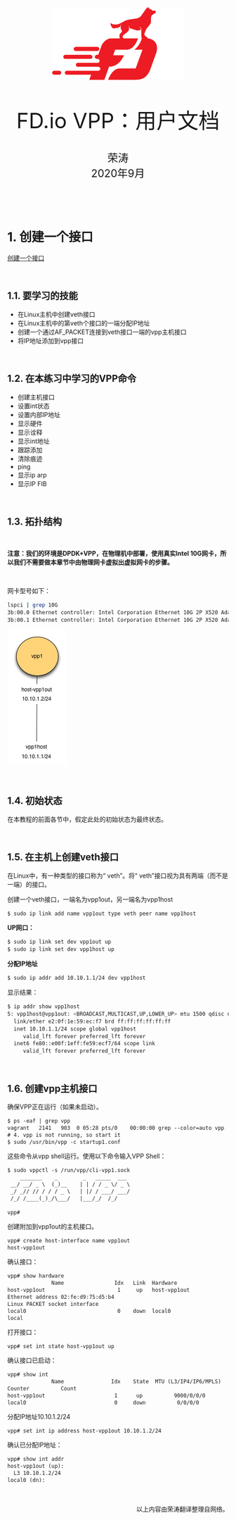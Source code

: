 <div align=center>
	<img src="_v_images/20200904171558212_22234.png" width="300"> 
</div>

<br/>
<br/>
<br/>

<center><font size='20'>FD.io VPP：用户文档</font></center>
<br/>
<br/>
<center><font size='5'>荣涛</font></center>
<center><font size='5'>2020年9月</font></center>
<br/>
<br/>
<br/>
<br/>



# 1. 创建一个接口

[创建一个接口](https://fd.io/docs/vpp/master/gettingstarted/progressivevpp/interface.html)

<br/>

## 1.1. 要学习的技能

* 在Linux主机中创建veth接口
* 在Linux主机中的第veth个接口的一端分配IP地址
* 创建一个通过AF_PACKET连接到veth接口一端的vpp主机接口
* 将IP地址添加到vpp接口

<br/>

## 1.2. 在本练习中学习的VPP命令

* 创建主机接口
* 设置int状态
* 设置内部IP地址
* 显示硬件
* 显示诠释
* 显示int地址
* 跟踪添加
* 清除痕迹
* ping
* 显示ip arp
* 显示IP FIB

<br/>

## 1.3. 拓扑结构

<br/>

**注意：我们的环境是DPDK+VPP，在物理机中部署，使用真实Intel 10G网卡，所以我们不需要做本章节中由物理网卡虚拟出虚拟网卡的步骤。**

<br/>

网卡型号如下：

```bash
lspci | grep 10G
3b:00.0 Ethernet controller: Intel Corporation Ethernet 10G 2P X520 Adapter (rev 01)
3b:00.1 Ethernet controller: Intel Corporation Ethernet 10G 2P X520 Adapter (rev 01)
```

![图：创建接口拓扑](_v_images/20200907091916498_6937.jpg)

<br/>

## 1.4. 初始状态
在本教程的前面各节中，假定此处的初始状态为最终状态。

<br/>

## 1.5. 在主机上创建veth接口
在Linux中，有一种类型的接口称为“ veth”。将“ veth”接口视为具有两端（而不是一端）的接口。

创建一个veth接口，一端名为vpp1out，另一端名为vpp1host

```bash
$ sudo ip link add name vpp1out type veth peer name vpp1host
```

**UP网口：**

```bash
$ sudo ip link set dev vpp1out up
$ sudo ip link set dev vpp1host up
```

**分配IP地址**

```bash
$ sudo ip addr add 10.10.1.1/24 dev vpp1host
```

显示结果：

```bash
$ ip addr show vpp1host
5: vpp1host@vpp1out: <BROADCAST,MULTICAST,UP,LOWER_UP> mtu 1500 qdisc noqueue state UP group default qlen 1000
  link/ether e2:0f:1e:59:ec:f7 brd ff:ff:ff:ff:ff:ff
  inet 10.10.1.1/24 scope global vpp1host
     valid_lft forever preferred_lft forever
  inet6 fe80::e00f:1eff:fe59:ecf7/64 scope link
     valid_lft forever preferred_lft forever
```

<br/>

## 1.6. 创建vpp主机接口

确保VPP正在运行（如果未启动）。

```
$ ps -eaf | grep vpp
vagrant   2141   903  0 05:28 pts/0    00:00:00 grep --color=auto vpp
# 4. vpp is not running, so start it
$ sudo /usr/bin/vpp -c startup1.conf
```

这些命令从vpp shell运行。使用以下命令输入VPP Shell：

```
$ sudo vppctl -s /run/vpp/cli-vpp1.sock
    _______    _        _   _____  ___
 __/ __/ _ \  (_)__    | | / / _ \/ _ \
 _/ _// // / / / _ \   | |/ / ___/ ___/
 /_/ /____(_)_/\___/   |___/_/  /_/

vpp#
```

创建附加到vpp1out的主机接口。

```
vpp# create host-interface name vpp1out
host-vpp1out
```

确认接口：

```
vpp# show hardware
              Name                Idx   Link  Hardware
host-vpp1out                       1     up   host-vpp1out
Ethernet address 02:fe:d9:75:d5:b4
Linux PACKET socket interface
local0                             0    down  local0
local
```

打开接口：

```
vpp# set int state host-vpp1out up
```

确认接口已启动：

```
vpp# show int
              Name               Idx    State  MTU (L3/IP4/IP6/MPLS)     Counter          Count
host-vpp1out                      1      up          9000/0/0/0
local0                            0     down          0/0/0/0
```

分配IP地址10.10.1.2/24

```
vpp# set int ip address host-vpp1out 10.10.1.2/24
```

确认已分配IP地址：

```
vpp# show int addr
host-vpp1out (up):
  L3 10.10.1.2/24
local0 (dn):
```

<br/>

<br/>
<div align=right>	以上内容由荣涛翻译整理自网络。</div>